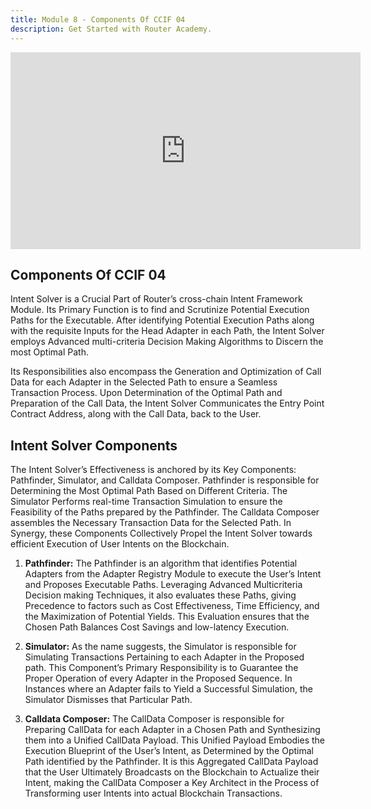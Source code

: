 ```yaml
---
title: Module 8 - Components Of CCIF 04
description: Get Started with Router Academy.
---
```


<iframe width="560" height="315" src="https://www.youtube.com/embed/c927ZUWYFA0" frameborder="0" allow="accelerometer; autoplay; encrypted-media; gyroscope; picture-in-picture" allowfullscreen></iframe>

## Components Of CCIF 04

Intent Solver is a Crucial Part of Router’s cross-chain Intent Framework Module. Its Primary Function is to find and Scrutinize Potential Execution Paths for the Executable. After identifying Potential Execution Paths along with the requisite Inputs for the Head Adapter in each Path, the Intent Solver employs Advanced multi-criteria Decision Making Algorithms to Discern the most Optimal Path.

Its Responsibilities also encompass the Generation and Optimization of Call Data for each Adapter in the Selected Path to ensure a Seamless Transaction Process. Upon Determination of the Optimal Path and Preparation of the Call Data, the Intent Solver Communicates the Entry Point Contract Address, along with the Call Data, back to the User.

## Intent Solver Components

The Intent Solver’s Effectiveness is anchored by its Key Components: Pathfinder, Simulator, and Calldata Composer. Pathfinder is responsible for Determining the Most Optimal Path Based on Different Criteria. The Simulator Performs real-time Transaction Simulation to ensure the Feasibility of the Paths prepared by the Pathfinder. The Calldata Composer assembles the Necessary Transaction Data for the Selected Path. In Synergy, these Components Collectively Propel the Intent Solver towards efficient Execution of User Intents on the Blockchain.

1. **Pathfinder:** The Pathfinder is an algorithm that identifies Potential Adapters from the Adapter
   Registry Module to execute the User’s Intent and Proposes Executable Paths. Leveraging Advanced Multicriteria Decision making Techniques, it also evaluates these Paths, giving Precedence to factors such as Cost Effectiveness, Time Efficiency, and the Maximization of Potential Yields. This Evaluation ensures that the Chosen Path Balances Cost Savings and low-latency Execution.

2. **Simulator:** As the name suggests, the Simulator is responsible for Simulating Transactions Pertaining to each Adapter in the Proposed path. This Component’s Primary Responsibility is to Guarantee the Proper Operation of every Adapter in the Proposed Sequence. In Instances where an Adapter fails to Yield a Successful Simulation, the Simulator Dismisses that Particular Path.

3. **Calldata Composer:** The CallData Composer is responsible for Preparing CallData for each Adapter in a Chosen Path and Synthesizing them into a Unified CallData Payload. This Unified Payload Embodies the Execution Blueprint of the User’s Intent, as Determined by the Optimal Path identified by the Pathfinder. It is this Aggregated CallData Payload that the User Ultimately Broadcasts on the Blockchain to Actualize their Intent, making the CallData Composer a Key Architect in the Process of Transforming user Intents into actual Blockchain Transactions.

